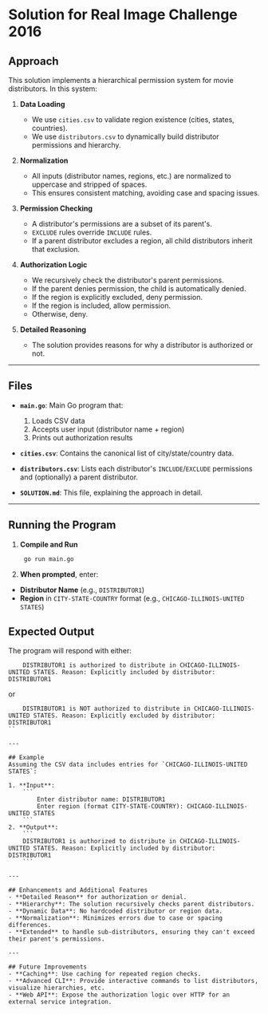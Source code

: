 # Solution for Real Image Challenge 2016

## Approach

This solution implements a hierarchical permission system for movie distributors. In this system:

1. **Data Loading**  
   - We use `cities.csv` to validate region existence (cities, states, countries).  
   - We use `distributors.csv` to dynamically build distributor permissions and hierarchy.

2. **Normalization**  
   - All inputs (distributor names, regions, etc.) are normalized to uppercase and stripped of spaces.  
   - This ensures consistent matching, avoiding case and spacing issues.

3. **Permission Checking**  
   - A distributor's permissions are a subset of its parent's.  
   - `EXCLUDE` rules override `INCLUDE` rules.  
   - If a parent distributor excludes a region, all child distributors inherit that exclusion.

4. **Authorization Logic**  
   - We recursively check the distributor's parent permissions.  
   - If the parent denies permission, the child is automatically denied.  
   - If the region is explicitly excluded, deny permission.  
   - If the region is included, allow permission.  
   - Otherwise, deny.

5. **Detailed Reasoning**  
   - The solution provides reasons for why a distributor is authorized or not.

---

## Files

- **`main.go`**: Main Go program that:
  1. Loads CSV data
  2. Accepts user input (distributor name + region)
  3. Prints out authorization results

- **`cities.csv`**: Contains the canonical list of city/state/country data.

- **`distributors.csv`**: Lists each distributor's `INCLUDE`/`EXCLUDE` permissions and (optionally) a parent distributor.

- **`SOLUTION.md`**: This file, explaining the approach in detail.

---

## Running the Program

1. **Compile and Run**
   ```bash
    go run main.go
   ```

2. **When prompted**, enter:
- **Distributor Name** (e.g., `DISTRIBUTOR1`)
- **Region** in `CITY-STATE-COUNTRY` format (e.g., `CHICAGO-ILLINOIS-UNITED STATES`)


## Expected Output

The program will respond with either:
```
    DISTRIBUTOR1 is authorized to distribute in CHICAGO-ILLINOIS-UNITED STATES. Reason: Explicitly included by distributor: DISTRIBUTOR1
```
or
```
    DISTRIBUTOR1 is NOT authorized to distribute in CHICAGO-ILLINOIS-UNITED STATES. Reason: Explicitly excluded by distributor: DISTRIBUTOR1
``

---

## Example
Assuming the CSV data includes entries for `CHICAGO-ILLINOIS-UNITED STATES`:

1. **Input**:
    ```
        Enter distributor name: DISTRIBUTOR1
        Enter region (format CITY-STATE-COUNTRY): CHICAGO-ILLINOIS-UNITED STATES
    ```
2. **Output**:
    ```
    DISTRIBUTOR1 is authorized to distribute in CHICAGO-ILLINOIS-UNITED STATES. Reason: Explicitly included by distributor: DISTRIBUTOR1
    ```

---

## Enhancements and Additional Features
- **Detailed Reason** for authorization or denial.
- **Hierarchy**: The solution recursively checks parent distributors.
- **Dynamic Data**: No hardcoded distributor or region data.
- **Normalization**: Minimizes errors due to case or spacing differences.
- **Extended** to handle sub-distributors, ensuring they can't exceed their parent's permissions.

---

## Future Improvements
- **Caching**: Use caching for repeated region checks.
- **Advanced CLI**: Provide interactive commands to list distributors, visualize hierarchies, etc.
- **Web API**: Expose the authorization logic over HTTP for an external service integration.